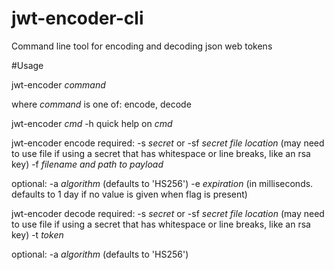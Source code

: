 # jwt-encoder-cli
Command line tool for encoding and decoding json web tokens

#Usage

jwt-encoder *command*

where *command* is one of:
  encode, decode

jwt-encoder *cmd* -h quick help on *cmd*

jwt-encoder encode
required:
-s *secret* or -sf *secret file location* (may need to use file if using a secret that has whitespace or line breaks, like an rsa key)
-f *filename and path to payload*

optional:
-a *algorithm* (defaults to 'HS256')
-e *expiration* (in milliseconds. defaults to 1 day if no value is given when flag is present)


jwt-encoder decode
required:
-s *secret* or -sf *secret file location* (may need to use file if using a secret that has whitespace or line breaks, like an rsa key)
-t *token*

optional:
-a *algorithm* (defaults to 'HS256')

